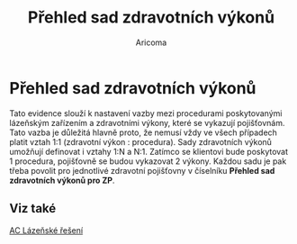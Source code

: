 ﻿---
    title: "Přehled sad zdravotních výkonů"
    author: Aricoma
    ms.date: 04/30/2018
    ms.topic: article
    ms.prod: dynamics-nav-2017
    ms.contentlocale: cs-cz
    ms.lasthandoff: 04/30/2018
---

# Přehled sad zdravotních výkonů

Tato evidence slouží k nastavení vazby mezi procedurami poskytovanými lázeňským zařízením a zdravotními výkony, které se vykazují pojišťovnám. Tato vazba je důležitá hlavně proto, že nemusí vždy ve všech případech platit vztah 1:1 (zdravotní výkon : procedura). Sady zdravotních výkonů umožňují definovat i vztahy 1:N a N:1. Zatímco se klientovi bude poskytovat 1 procedura, pojišťovně se budou vykazovat 2 výkony.
Každou sadu je pak třeba povolit pro jednotlivé zdravotní pojišťovny v číselníku **Přehled sad zdravotních výkonů pro ZP**. 



## <a name="see-also"></a>Viz také
[AC Lázeňské řešení](ac-spa-solution.md)